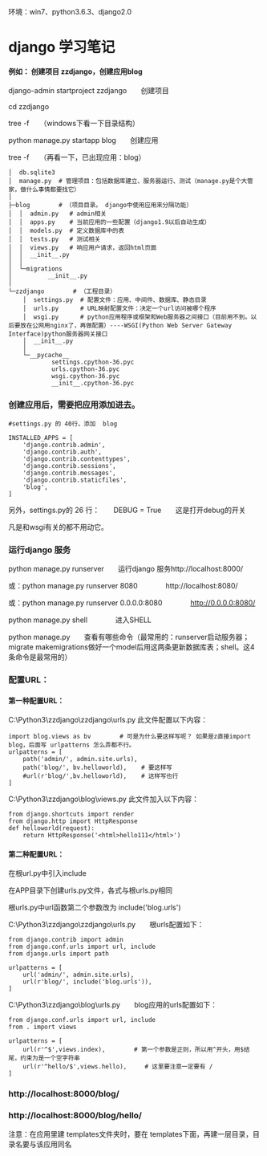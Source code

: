 环境：win7、python3.6.3、django2.0

# django 学习笔记

#### 例如： 创建项目 zzdjango，创建应用blog

django-admin  startproject   zzdjango　　创建项目

cd  zzdjango

tree -f　　（windows下看一下目录结构）

python manage.py   startapp  blog　　创建应用

tree -f　　（再看一下，已出现应用：blog）



```
│  db.sqlite3
│  manage.py  # 管理项目：包括数据库建立、服务器运行、测试（manage.py是个大管家，做什么事情都要找它）
│
├─blog        # （项目目录。 django中使用应用来分隔功能）
│  │  admin.py   # admin相关
│  │  apps.py    # 当前应用的一些配置（django1.9以后自动生成）
│  │  models.py  # 定义数据库中的表
│  │  tests.py   # 测试相关
│  │  views.py   # 响应用户请求，返回html页面
│  │  __init__.py
│  │
│  └─migrations
│          __init__.py
│
└─zzdjango        # （工程目录）
    │  settings.py  # 配置文件：应用、中间件、数据库、静态目录
    │  urls.py      # URL映射配置文件：决定一个url访问被哪个程序
    │  wsgi.py      # python应用程序或框架和Web服务器之间接口（目前用不到。以后要放在公网用nginx了，再做配置）----WSGI(Python Web Server Gateway Interface)python服务器网关接口
    │  __init__.py
    │
    └─__pycache__
            settings.cpython-36.pyc
            urls.cpython-36.pyc
            wsgi.cpython-36.pyc
            __init__.cpython-36.pyc
```

### 创建应用后，需要把应用添加进去。  

```
#settings.py 的 40行，添加  blog

INSTALLED_APPS = [
    'django.contrib.admin',
    'django.contrib.auth',
    'django.contrib.contenttypes',
    'django.contrib.sessions',
    'django.contrib.messages',
    'django.contrib.staticfiles',
    'blog',
]
```
另外，settings.py的 26 行：　　DEBUG = True　　这是打开debug的开关

凡是和wsgi有关的都不用动它。


### 运行django 服务

python manage.py runserver　　运行django 服务http://localhost:8000/

或：python manage.py runserver  8080　　　　http://localhost:8080/

或：python manage.py runserver 0.0.0.0:8080　　　　http://0.0.0.0:8080/

python manage.py  shell　　　　进入SHELL

python manage.py　　查看有哪些命令（最常用的：runserver启动服务器；migrate makemigrations做好一个model后用这两条更新数据库表；shell。这4条命令是最常用的）


### 配置URL：
#### 第一种配置URL：

C:\Python3\zzdjango\zzdjango\urls.py 此文件配置以下内容：

```
import blog.views as bv        # 可是为什么要这样写呢？ 如果是z直接import blog，后面写 urlpatterns 怎么弄都不行。
urlpatterns = [
    path('admin/', admin.site.urls),
    path('blog/', bv.helloworld),    # 要这样写
    #url(r'blog/',bv.helloworld),    # 这样写也行
]
```

C:\Python3\zzdjango\blog\views.py 此文件加入以下内容：

```
from django.shortcuts import render
from django.http import HttpResponse
def helloworld(request):
    return HttpResponse('<html>hello111</html>')
```

#### 第二种配置URL：

在根url.py中引入include

在APP目录下创建urls.py文件，各式与根urls.py相同

根urls.py中url函数第二个参数改为 include('blog.urls')

C:\Python3\zzdjango\zzdjango\urls.py　　根urls配置如下：

```
from django.contrib import admin
from django.conf.urls import url, include
from django.urls import path

urlpatterns = [
    url('admin/', admin.site.urls),
    url(r'blog/', include('blog.urls')),
]
```
C:\Python3\zzdjango\blog\urls.py　　blog应用的urls配置如下：

```
from django.conf.urls import url, include
from . import views

urlpatterns = [
    url(r'^$',views.index),        # 第一个参数是正则，所以用^开头，用$结尾，约束为是一个空字符串
    url(r'^hello/$',views.hello),     # 这里要注意一定要有 /
]
```

### http://localhost:8000/blog/
### http://localhost:8000/blog/hello/

注意：在应用里建 templates文件夹时，要在 templates下面，再建一层目录，目录名要与该应用同名